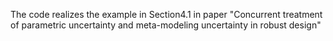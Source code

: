 The code realizes the example in Section4.1 in paper "Concurrent treatment of parametric uncertainty and meta-modeling uncertainty in robust design"
